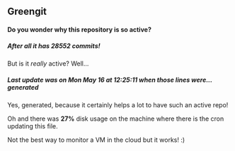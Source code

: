 ## Greengit

#### Do you wonder why this repository is so active?

##### After all it has 28552 commits!

But is it *really* active? Well...

##### Last update was on Mon May 16 at 12:25:11 when those lines were... generated

Yes, generated, because it certainly helps a lot to have such an active repo!

Oh and there was **27%** disk usage on the machine
where there is the cron updating this file.

Not the best way to monitor a VM in the cloud but it works! :)
